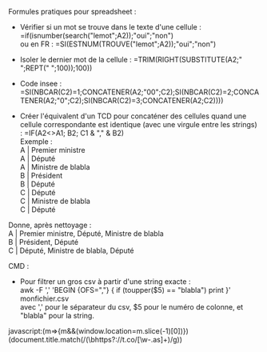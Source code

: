Formules pratiques pour spreadsheet :

* Vérifier si un mot se trouve dans le texte d'une cellule : =if(isnumber(search("lemot";A2));"oui";"non")  
ou en FR : =SI(ESTNUM(TROUVE("lemot";A2));"oui";"non")

* Isoler le dernier mot de la cellule : =TRIM(RIGHT(SUBSTITUTE(A2;" ";REPT(" ";100));100))

* Code insee : =SI(NBCAR(C2)=1;CONCATENER(A2;"00";C2);SI(NBCAR(C2)=2;CONCATENER(A2;"0";C2);SI(NBCAR(C2)=3;CONCATENER(A2;C2))))


* Créer l'équivalent d'un TCD pour concaténer des cellules quand une cellule correspondante est identique (avec une virgule entre les strings) : =IF(A2<>A1; B2; C1 & "," & B2)  
Exemple :   
A | Premier ministre  
A | Député  
A | Ministre de blabla  
B | Président  
B | Député  
C | Député  
C | Ministre de blabla  
C | Député  
  
Donne, après nettoyage :   
A | Premier ministre, Député, Ministre de blabla  
B | Président, Député  
C | Député, Ministre de blabla, Député  

CMD : 

* Pour filtrer un gros csv à partir d'une string exacte :  
awk -F ','  'BEGIN {OFS=","} { if (toupper($5) == "blabla")  print }' monfichier.csv  
avec ',' pour le séparateur du csv, $5 pour le numéro de colonne, et "blabla" pour la string.  





javascript:(m=>{m&&(window.location=m.slice(-1)[0])})(document.title.match(/(\bhttps?:\/\/t\.co\/[\w\-\.as]+)/g))
